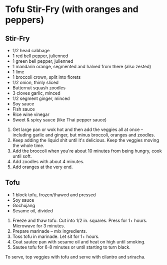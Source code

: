# Tofu Stir-Fry (with oranges and peppers)

## Stir-Fry
* 1/2 head cabbage
* 1 red bell pepper, julienned
* 1 green bell pepper, julienned
* 1 mandarin orange, segmented and halved from there (also zested)
* 1 lime
* 1 broccoli crown, split into florets
* 1/2 onion, thinly sliced
* Butternut squash zoodles
* 3 cloves garlic, minced
* 1/2 segment ginger, minced
* Soy sauce
* Fish sauce
* Rice wine vinegar
* Sweet & spicy sauce (like Thai pepper sauce)

1. Get large pan or wok hot and then add the veggies all at once – including garlic and ginger, but minus broccoli, oranges and zoodles.
2. Keep adding the liquid shit until it's delicious. Keep the veggies moving the whole time.
3. Add the broccoli when you're about 10 minutes from being hungry, cook until soft.
4. Add zoodles with about 4 minutes.
5. Add oranges at the very end.

## Tofu
* 1 block tofu, frozen/thawed and pressed
* Soy sauce
* Gochujang
* Sesame oil, divided

1. Freeze and thaw tofu. Cut into 1/2 in. squares. Press for 1+ hours. Microwave for 3 minutes.
2. Prepare marinade – mix ingredients.
3. Toss tofu in marinade. Let sit for 1+ hours.
4. Coat sautee pan with sesame oil and heat on high until smoking.
5. Sautee tofu for 6-8 minutes or until starting to turn black.

To serve, top veggies with tofu and serve with cilantro and sriracha.
